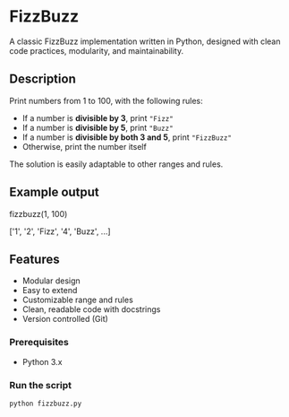 # FizzBuzz

A classic FizzBuzz implementation written in Python, 
designed with clean code practices, modularity, and maintainability.

## Description

Print numbers from 1 to 100, with the following rules:

- If a number is **divisible by 3**, print `"Fizz"`
- If a number is **divisible by 5**, print `"Buzz"`
- If a number is **divisible by both 3 and 5**, print `"FizzBuzz"`
- Otherwise, print the number itself

The solution is easily adaptable to other ranges and rules.

## Example output

fizzbuzz(1, 100)

['1', '2', 'Fizz', '4', 'Buzz', ...]

##  Features

- Modular design
- Easy to extend
- Customizable range and rules
- Clean, readable code with docstrings
- Version controlled (Git)

### Prerequisites
- Python 3.x

### Run the script

```bash
python fizzbuzz.py